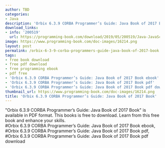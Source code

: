 ```yaml
---
author: TBD
categories:
- Java
description: 'Orbix 6.3.9 CORBA Programmer’s Guide: Java Book of 2017 Book'
download_links:
- info: '200519'
  url: https://programming-book.com/download/2019/05/200519/Java-JavaScript123uo00es0145.pdf
image: https://www.programming-book.com/doc-images/16214.png
layout: post
permalink: /orbix-6-3-9-corba-programmers-guide-java-book-of-2017-book.html
tags:
- free book download
- free pdf download
- free programming ebook
- pdf free
- 'Orbix 6.3.9 CORBA Programmer’s Guide: Java Book of 2017 Book ebook'
- 'Orbix 6.3.9 CORBA Programmer’s Guide: Java Book of 2017 Book pdf'
- 'Orbix 6.3.9 CORBA Programmer’s Guide: Java Book of 2017 Book pdf download'
thumbnail_url: https://www.programming-book.com/doc-images/16214.png
title: 'Orbix 6.3.9 CORBA Programmer’s Guide: Java Book of 2017 Book'
---
```


 
<div class="item-desc text-justify">
  "Orbix 6.3.9 CORBA Programmer’s Guide: Java Book of 2017 Book" is available in PDF format. This books is free to download. Learn from this free book and enhance your skills.
  <br>
  #Orbix 6.3.9 CORBA Programmer’s Guide: Java Book of 2017 Book ebook, #Orbix 6.3.9 CORBA Programmer’s Guide: Java Book of 2017 Book pdf, #Orbix 6.3.9 CORBA Programmer’s Guide: Java Book of 2017 Book pdf download
</div>